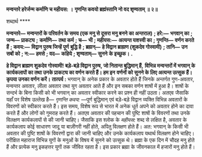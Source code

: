**मन्वन्तरे हरेर्जन्म कर्माणि च महीयस: ।** **गृणन्ति कवयो ब्रह्मंस्तानि नो वद शृण्वताम् ॥ २॥** 

शब्दार्थ **** 

**मन्वन्तरे—** **मन्वन्तरों के परिवर्तन के समय (एक मनु से दूसरा मनु बनने का अन्तराल)** **; हरे:—** **भगवान् का** **; जन्म—** **प्राकट्य** **;** **कर्माणि—** **तथा कर्म** **; च—** **भी** **; महीयस:—** **अत्यन्त यशस्वी का** **; गृणन्ति—** **वर्णन करते हैं** **; कवय:—** **विद्वान पुरुष जिन्हें पूर्ण** **बुद्धि है** **; ब्रह्मन्—** **हे विद्वान ब्राह्मण (शुकदेव गोस्वामी)** **; तानि—** **उन सबों को** **; न:—** **हमसे** **; वद—** **कहिये** **; शृण्वताम्—** **सुनने** **के इच्छुक।** **.** 

**हे विद्वान ब्राह्मण शुकदेव गोस्वामी! बड़े-बड़े विद्वान पुरुष, जो नितान्त बुद्धिमान् हैं,** **विभिन्न मन्वन्तरों में भगवान् के कार्यकलापों का तथा उनके प्राकट्य का वर्णन करते हैं। हम इन** **वर्णनों को सुनने के लिए अत्यन्त उत्सुक हैं। कृपया उनका वर्णन करें।** **तात्पर्य :** भगवान् के अनेक प्रकार के अवतार होते हैं जिनके अन्तर्गत गुण-अवतार, मन्वन्तर अवतार, लीला अवतार तथा युग अवतार आते हैं और इन सबका वर्णन शाषों में हुआ है। शाषों के सन्दर्भ के बिना किसी को भी भगवान् का अवतार स्वीकार करने का प्रश्न ही नहीं उठता। अतएव जैसाकि यहाँ पर विशेष उल्लेख है— *गृणन्ति कवय:* —पूर्ण बुद्धिमान् एवं बड़े-बड़े विद्वान व्यक्ति विभिन्न अवतारों के विवरणों को स्वीकार करते हैं। इस समय, विशेष रूप से भारत में अनेक धूर्त अपने को अवतार होने का दावा करते हैं और लोगों को गुमराह करते हैं। अतएव अवतार की पहचान की पुष्टि शाषों के विवरणों तथा उनके विलक्षण कार्यकलापों से की जानी चाहिए। जैसाकि इस श्लोक के *महीयस:* शब्द से लक्षित है, अवतार के कार्यकलाप कोई साधारण जादू या बाज़ीगरी नहीं होते, अपितु विलक्षण होते हैं। अत: भगवान् के किसी भी अवतार की पुष्टि शाषों के विवरणों द्वारा की जानी चाहिए और उनके कार्यकलाप यथार्थ विलक्षण होने चाहिए। परीक्षित महाराज विभिन्न युगों के मनुओं के विषय में सुनने को उत्सुक थे। ब्रह्मा के एक दिन में चौदह मनु होते हैं और प्रत्येक मनु इकहत्तर युगों तक जीवित रहता है। इस प्रकार ब्रह्मा के जीवनकाल में हजारों मनु होते हैं।  